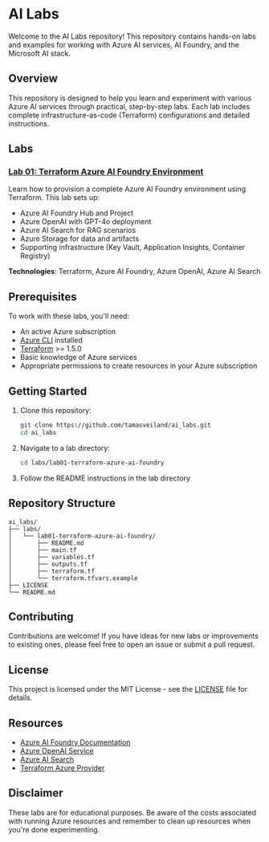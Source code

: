 # AI Labs

Welcome to the AI Labs repository! This repository contains hands-on labs and examples for working with Azure AI services, AI Foundry, and the Microsoft AI stack.

## Overview

This repository is designed to help you learn and experiment with various Azure AI services through practical, step-by-step labs. Each lab includes complete infrastructure-as-code (Terraform) configurations and detailed instructions.

## Labs

### [Lab 01: Terraform Azure AI Foundry Environment](./labs/lab01-terraform-azure-ai-foundry/)

Learn how to provision a complete Azure AI Foundry environment using Terraform. This lab sets up:

- Azure AI Foundry Hub and Project
- Azure OpenAI with GPT-4o deployment
- Azure AI Search for RAG scenarios
- Azure Storage for data and artifacts
- Supporting infrastructure (Key Vault, Application Insights, Container Registry)

**Technologies**: Terraform, Azure AI Foundry, Azure OpenAI, Azure AI Search

## Prerequisites

To work with these labs, you'll need:

- An active Azure subscription
- [Azure CLI](https://docs.microsoft.com/en-us/cli/azure/install-azure-cli) installed
- [Terraform](https://www.terraform.io/downloads.html) >= 1.5.0
- Basic knowledge of Azure services
- Appropriate permissions to create resources in your Azure subscription

## Getting Started

1. Clone this repository:
   ```bash
   git clone https://github.com/tamasveiland/ai_labs.git
   cd ai_labs
   ```

2. Navigate to a lab directory:
   ```bash
   cd labs/lab01-terraform-azure-ai-foundry
   ```

3. Follow the README instructions in the lab directory

## Repository Structure

```
ai_labs/
├── labs/
│   └── lab01-terraform-azure-ai-foundry/
│       ├── README.md
│       ├── main.tf
│       ├── variables.tf
│       ├── outputs.tf
│       ├── terraform.tf
│       └── terraform.tfvars.example
├── LICENSE
└── README.md
```

## Contributing

Contributions are welcome! If you have ideas for new labs or improvements to existing ones, please feel free to open an issue or submit a pull request.

## License

This project is licensed under the MIT License - see the [LICENSE](LICENSE) file for details.

## Resources

- [Azure AI Foundry Documentation](https://learn.microsoft.com/en-us/azure/ai-studio/)
- [Azure OpenAI Service](https://learn.microsoft.com/en-us/azure/ai-services/openai/)
- [Azure AI Search](https://learn.microsoft.com/en-us/azure/search/)
- [Terraform Azure Provider](https://registry.terraform.io/providers/hashicorp/azurerm/latest/docs)

## Disclaimer

These labs are for educational purposes. Be aware of the costs associated with running Azure resources and remember to clean up resources when you're done experimenting.